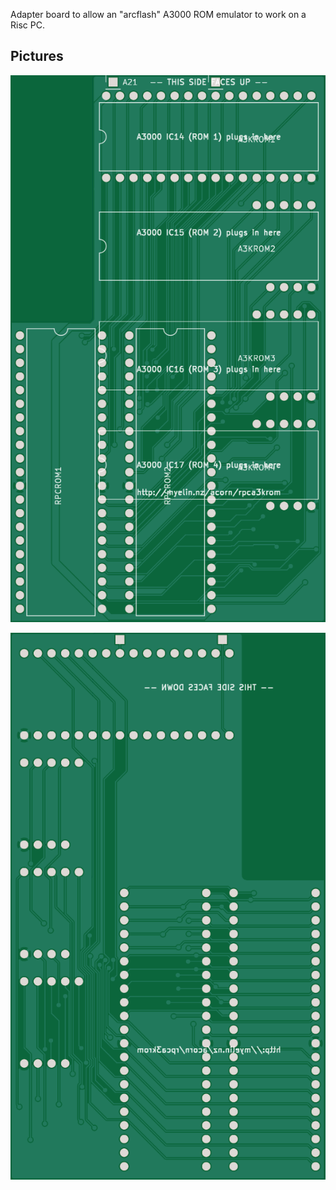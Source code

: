 Adapter board to allow an "arcflash" A3000 ROM emulator to work on a Risc PC.

Pictures
--------

![PCB front](pcb-front.png)

![PCB back](pcb-back.png)
